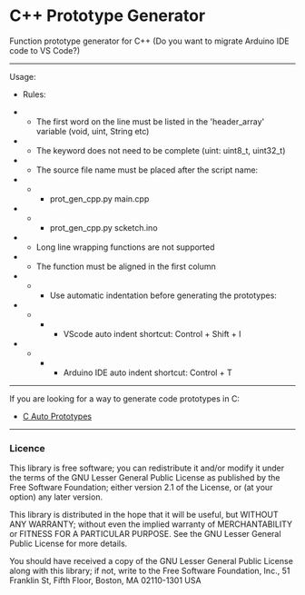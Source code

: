 # C++ Prototype Generator
Function prototype generator for C++ (Do you want to migrate Arduino IDE code to VS Code?)

----

Usage:

- Rules:

- - The first word on the line must be listed in the 'header_array' variable (void, uint, String etc)

- - The keyword does not need to be complete (uint: uint8_t, uint32_t)

- - The source file name must be placed after the script name:
- - - prot_gen_cpp.py main.cpp
- - - prot_gen_cpp.py scketch.ino
 
- - Long line wrapping functions are not supported
 
- - The function must be aligned in the first column
- - - Use automatic indentation before generating the prototypes:
- - - - VScode auto indent shortcut: Control + Shift + I
- - - - Arduino IDE auto indent shortcut: Control + T
      
----

If you are looking for a way to generate code prototypes in C:

- [C Auto Prototypes](https://marketplace.visualstudio.com/items?itemName=Molitany.c-auto-prototypes)

----

### Licence

This library is free software; you can redistribute it and/or modify it under the terms of the GNU Lesser General Public License as published by the Free Software Foundation; either version 2.1 of the License, or (at your option) any later version.

This library is distributed in the hope that it will be useful, but WITHOUT ANY WARRANTY; without even the implied warranty of MERCHANTABILITY or FITNESS FOR A PARTICULAR PURPOSE. See the GNU Lesser General Public License for more details.

You should have received a copy of the GNU Lesser General Public License along with this library; if not, write to the Free Software Foundation, Inc., 51 Franklin St, Fifth Floor, Boston, MA 02110-1301 USA
